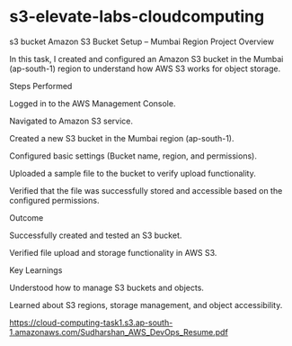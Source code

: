 # s3-elevate-labs-cloudcomputing
s3 bucket
Amazon S3 Bucket Setup – Mumbai Region
Project Overview

In this task, I created and configured an Amazon S3 bucket in the Mumbai (ap-south-1) region to understand how AWS S3 works for object storage.

Steps Performed

Logged in to the AWS Management Console.

Navigated to Amazon S3 service.

Created a new S3 bucket in the Mumbai region (ap-south-1).

Configured basic settings (Bucket name, region, and permissions).

Uploaded a sample file to the bucket to verify upload functionality.

Verified that the file was successfully stored and accessible based on the configured permissions.

Outcome

Successfully created and tested an S3 bucket.

Verified file upload and storage functionality in AWS S3.

Key Learnings

Understood how to manage S3 buckets and objects.

Learned about S3 regions, storage management, and object accessibility.

https://cloud-computing-task1.s3.ap-south-1.amazonaws.com/Sudharshan_AWS_DevOps_Resume.pdf
